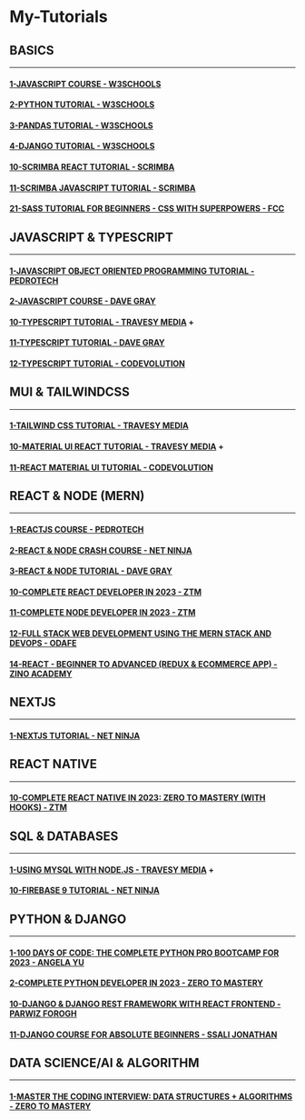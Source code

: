 # My-Tutorials

## BASICS

---

#### [1-JAVASCRIPT COURSE - W3SCHOOLS](/courses/basics/1.md)

#### [2-PYTHON TUTORIAL - W3SCHOOLS](/courses/basics/2.md)

#### [3-PANDAS TUTORIAL - W3SCHOOLS](/courses/basics/3.md)

#### [4-DJANGO TUTORIAL - W3SCHOOLS](/courses/basics/4.md)

#### [10-SCRIMBA REACT TUTORIAL - SCRIMBA](/courses/basics/10.md)

#### [11-SCRIMBA JAVASCRIPT TUTORIAL - SCRIMBA](/courses/basics/11.md)

#### [21-SASS TUTORIAL FOR BEGINNERS - CSS WITH SUPERPOWERS - FCC](/courses/basics/21.md)

## JAVASCRIPT & TYPESCRIPT

---

#### [1-JAVASCRIPT OBJECT ORIENTED PROGRAMMING TUTORIAL - PEDROTECH](/courses/js/1.md)

#### [2-JAVASCRIPT COURSE - DAVE GRAY](/courses/js/2.md)

#### [10-TYPESCRIPT TUTORIAL - TRAVESY MEDIA](/courses/js/10.md) +

#### [11-TYPESCRIPT TUTORIAL - DAVE GRAY](/courses/js/11.md)

#### [12-TYPESCRIPT TUTORIAL - CODEVOLUTION](/courses/js/12.md)

## MUI & TAILWINDCSS

---

#### [1-TAILWIND CSS TUTORIAL - TRAVESY MEDIA](/courses/mui/1.md)

#### [10-MATERIAL UI REACT TUTORIAL - TRAVESY MEDIA](/courses/mui/10.md) +

#### [11-REACT MATERIAL UI TUTORIAL - CODEVOLUTION](/courses/mui/11.md)

## REACT & NODE (MERN)

---

#### [1-REACTJS COURSE - PEDROTECH](/courses/react/1.md)

#### [2-REACT & NODE CRASH COURSE - NET NINJA](/courses/react/2.md)

#### [3-REACT & NODE TUTORIAL - DAVE GRAY](/courses/react/3.md)

#### [10-COMPLETE REACT DEVELOPER IN 2023 - ZTM](/courses/react/10.md)

#### [11-COMPLETE NODE DEVELOPER IN 2023 - ZTM](/courses/react/11.md)

#### [12-FULL STACK WEB DEVELOPMENT USING THE MERN STACK AND DEVOPS - ODAFE](/courses/react/12.md)

#### [14-REACT - BEGINNER TO ADVANCED (REDUX & ECOMMERCE APP) - ZINO ACADEMY](/courses/react/14.md)

## NEXTJS

---

#### [1-NEXTJS TUTORIAL - NET NINJA](/courses/next/1.md)

## REACT NATIVE

---

#### [10-COMPLETE REACT NATIVE IN 2023: ZERO TO MASTERY (WITH HOOKS) - ZTM](/courses/rn/10.md)

## SQL & DATABASES

---

#### [1-USING MYSQL WITH NODE.JS - TRAVESY MEDIA](/courses/db/1.md) +

#### [10-FIREBASE 9 TUTORIAL - NET NINJA](/courses/db/10.md)

## PYTHON & DJANGO

---

#### [1-100 DAYS OF CODE: THE COMPLETE PYTHON PRO BOOTCAMP FOR 2023 - ANGELA YU](/courses/python/1.md)

#### [2-COMPLETE PYTHON DEVELOPER IN 2023 - ZERO TO MASTERY](/courses/python/2.md)

#### [10-DJANGO & DJANGO REST FRAMEWORK WITH REACT FRONTEND - PARWIZ FOROGH](/courses/python/10.md)

#### [11-DJANGO COURSE FOR ABSOLUTE BEGINNERS - SSALI JONATHAN](/courses/python/11.md)

## DATA SCIENCE/AI & ALGORITHM

---

#### [1-MASTER THE CODING INTERVIEW: DATA STRUCTURES + ALGORITHMS - ZERO TO MASTERY](/courses/ds/1.md)
